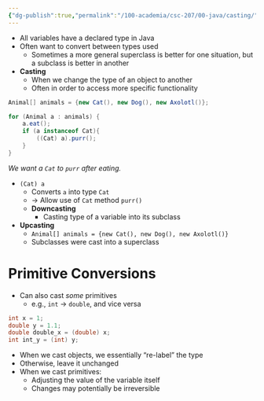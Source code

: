 ```yaml
---
{"dg-publish":true,"permalink":"/100-academia/csc-207/00-java/casting/","tags":["#cs","#java","#lecture","#note","university"],"created":"2024-10-06T00:34:55.158-04:00","updated":"2024-10-06T00:42:30.466-04:00"}
---
```



- All variables have a declared type in Java
- Often want to convert between types used
    - Sometimes a more general superclass is better for one situation, but a subclass is better in another
- **Casting**
    - When we change the type of an object to another
    - Often in order to access more specific functionality

```java
Animal[] animals = {new Cat(), new Dog(), new Axolotl()};

for (Animal a : animals) {
    a.eat();
    if (a instanceof Cat){
        ((Cat) a).purr();
    }
}
```

*We want a `Cat` to `purr` after eating.*

- `(Cat) a`
    - Converts `a` into type `Cat`
    - → Allow use of `Cat` method `purr()`
    - **Downcasting**
        - Casting type of a variable into its subclass
- **Upcasting**
    - `Animal[] animals = {new Cat(), new Dog(), new Axolotl()}`
    - Subclasses were cast into a superclass

# Primitive Conversions

- Can also cast *some* primitives
    - e.g., `int` → `double`, and vice versa

```java
int x = 1;
double y = 1.1;
double double_x = (double) x;
int int_y = (int) y;
```

- When we cast objects, we essentially “re-label” the type
- Otherwise, leave it unchanged
- When we cast primitives:
    - Adjusting the value of the variable itself
    - Changes may potentially be irreversible